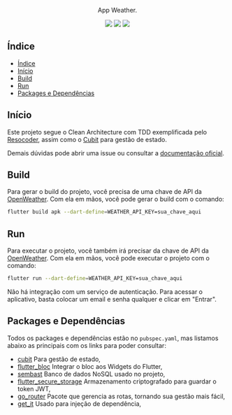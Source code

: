 <p align="center">
   App Weather.
   <br>
    <p align="center">
      <img src="https://img.shields.io/badge/flutter-3.22.1-blue" />
      <img src="https://img.shields.io/badge/dart-%3E=3.4.1%20%3C4.0.0-blue" />
      <img src="https://img.shields.io/endpoint.svg?url=https%3A%2F%2Factions-badge.atrox.dev%2Fatrox%2Fsync-dotenv%2Fbadge" />
    </p>

## Índice

- [Índice](#índice)
- [Início](#início)
- [Build](#build)
- [Run](#Run)
- [Packages e Dependências](#packages-e-dependências)

## Início
Este projeto segue o Clean Architecture com TDD exemplificada pelo [Resocoder](https://resocoder.com/flutter-clean-architecture-tdd/), assim como o [Cubit](https://bloclibrary.dev/) para gestão de estado.

Demais dúvidas pode abrir uma issue ou consultar a [documentação oficial](https://flutter.io/docs/get-started/install).

## Build
Para gerar o build do projeto, você precisa de uma chave de API da [OpenWeather](https://openweathermap.org/). 
Com ela em mãos, você pode gerar o build com o comando:
```bash
flutter build apk --dart-define=WEATHER_API_KEY=sua_chave_aqui
```

## Run
Para executar o projeto, você também irá precisar da chave de API da [OpenWeather](https://openweathermap.org/).
Com ela em mãos, você pode executar o projeto com o comando:

```bash
flutter run --dart-define=WEATHER_API_KEY=sua_chave_aqui
```
Não há integração com um serviço de autenticação. Para acessar o aplicativo, basta colocar um email e senha qualquer
e clicar em "Entrar".

## Packages e Dependências

Todos os packages e dependências estão no `pubspec.yaml`, mas listamos abaixo as principais com os links para poder consultar:

* [cubit](https://pub.dev/packages/bloc) Para gestão de estado,
* [flutter_bloc](https://pub.dev/packages/flutter_bloc) Integrar o bloc aos Widgets do Flutter,
* [sembast](https://pub.dev/packages/sembast) Banco de dados NoSQL usado no projeto,
* [flutter_secure_storage](https://pub.dev/packages/flutter_secure_storage) Armazenamento criptografado para guardar o token JWT,
* [go_router](https://pub.dev/packages/go_router) Pacote que gerencia as rotas, tornando sua gestão mais fácil,
* [get_it](https://pub.dev/packages/get_it) Usado para injeção de dependência,
